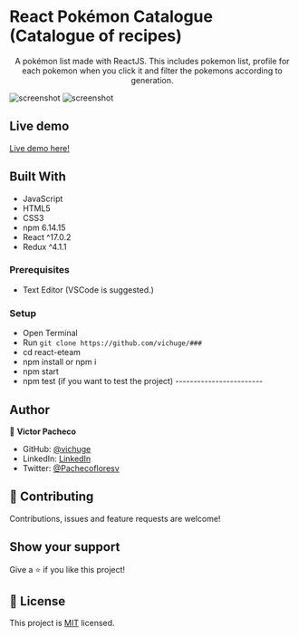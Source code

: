 # React Pokémon Catalogue (Catalogue of recipes)

<p align="center">A pokémon list made with ReactJS. This includes pokemon list, profile for each pokemon when you click it and filter the pokemons according to generation.</p>

![screenshot]()
![screenshot]()

## Live demo

[Live demo here!]()

## Built With

- JavaScript
- HTML5
- CSS3
- npm 6.14.15
- React ^17.0.2
- Redux ^4.1.1

### Prerequisites

- Text Editor (VSCode is suggested.)

### Setup

- Open Terminal
- Run `git clone https://github.com/vichuge/###`
- cd react-eteam
- npm install or npm i
- npm start
- npm test (if you want to test the project) ------------------------

## Author

👤 **Victor Pacheco**

- GitHub: [@vichuge](https://github.com/vichuge)
- LinkedIn: [LinkedIn](https://www.linkedin.com/in/victorpachecoflores/)
- Twitter: [@Pachecofloresv](https://twitter.com/Pachecofloresv)


## 🤝 Contributing

Contributions, issues and feature requests are welcome! 


## Show your support

Give a ⭐️ if you like this project!

## 📝 License

This project is [MIT](./LICENSE) licensed.